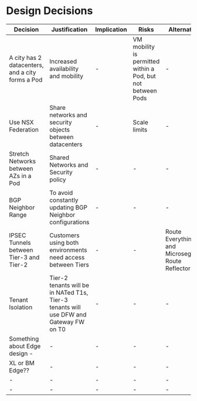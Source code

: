 # Design Decisions

| Decision | Justification | Implication | Risks | Alternatives | Notes |
|-|-|-|-|-|-|
| A city has 2 datacenters, and a city forms a Pod | Increased availability and mobility |-| VM mobility is permitted within a Pod, but not between Pods |-|-|
| Use NSX Federation | Share networks and security objects between datacenters | - | Scale limits | - | - |
| Stretch Networks between AZs in a Pod | Shared Networks and Security policy |-|-|-|-|
| BGP Neighbor Range | To avoid constantly updating BGP Neighbor configurations |-|-|-|-|
| IPSEC Tunnels between Tier-3 and Tier-2 | Customers using both environments need access between Tiers |-|-| Route Everything and Microsegment, Route Reflectors |-|
| Tenant Isolation | Tier-2 tenants will be in NATed T1s, Tier-3 tenants will use DFW and Gateway FW on T0 |-|-|-|-|
| Something about Edge design -|-|-|-|-|-|
| XL or BM Edge?? |-|-|-|-|-|
|-|-|-|-|-|-|
|-|-|-|-|-|-|
